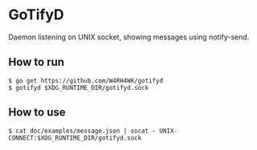 # GoTifyD

Daemon listening on UNIX socket, showing messages using notify-send.

## How to run

    $ go get https://github.com/W4RH4WK/gotifyd
    $ gotifyd $XDG_RUNTIME_DIR/gotifyd.sock

## How to use

    $ cat doc/examples/message.json | socat - UNIX-CONNECT:$XDG_RUNTIME_DIR/gotifyd.sock

